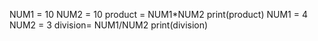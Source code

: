 NUM1 = 10
NUM2 = 10
product = NUM1*NUM2
print(product)
NUM1 = 4
NUM2 = 3
division= NUM1/NUM2
print(division)
